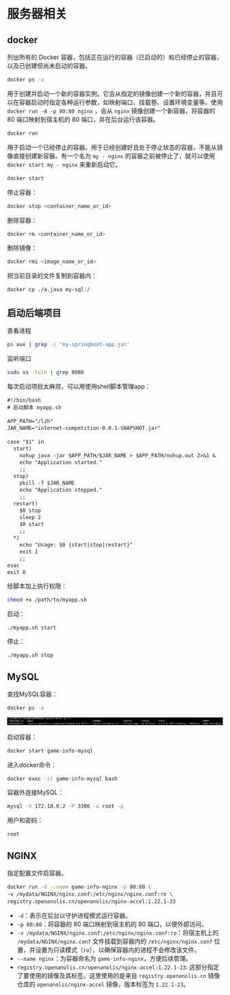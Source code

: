 # 服务器相关

## docker

列出所有的 Docker 容器，包括正在运行的容器（已启动的）和已经停止的容器，以及已创建但尚未启动的容器。

```bash
docker ps -a
```

用于创建并启动一个新的容器实例。它会从指定的镜像创建一个新的容器，并且可以在容器启动时指定各种运行参数，如映射端口、挂载卷、设置环境变量等。使用 `docker run -d -p 80:80 nginx` ，会从 `nginx` 镜像创建一个新容器，将容器的 80 端口映射到宿主机的 80 端口，并在后台运行该容器。

```bash
docker run
```

用于启动一个已经停止的容器。用于已经创建好且处于停止状态的容器，不能从镜像直接创建新容器。有一个名为 `my - nginx` 的容器之前被停止了，就可以使用 `docker start my - nginx` 来重新启动它。

```bash
docker start
```

停止容器：

```bash
docker stop <container_name_or_id>
```

删除容器：

```bash
docker rm <container_name_or_id>
```

删除镜像：

```bash
docker rmi <image_name_or_id>
```

把当前目录的文件复制到容器内：

```bash
docker cp ./a.java my-sql:/
```

## 启动后端项目

查看进程

```bash
ps aux | grep -i 'my-springboot-app.jar'
```

监听端口

```bash
sudo ss -tuln | grep 8080
```

每次启动项目太麻烦，可以用使用shell脚本管理app：

```shell
#!/bin/bash
# 启动脚本 myapp.sh

APP_PATH="/lzh"
JAR_NAME="internet-competition-0.0.1-SNAPSHOT.jar"

case "$1" in
  start)
    nohup java -jar $APP_PATH/$JAR_NAME > $APP_PATH/nohup.out 2>&1 &
    echo "Application started."
    ;;
  stop)
    pkill -f $JAR_NAME
    echo "Application stopped."
    ;;
  restart)
    $0 stop
    sleep 2
    $0 start
    ;;
  *)
    echo "Usage: $0 {start|stop|restart}"
    exit 1
    ;;
esac
exit 0
```

给脚本加上执行权限：

```bash
chmod +x /path/to/myapp.sh
```

启动：

```bash
./myapp.sh start
```

停止：

```bash
./myapp.sh stop
```



## MySQL

查找MySQL容器：

```bash
docker ps -a
```

![image-20250121112127570](./服务器相关.assets/image-20250121112127570.png)

启动容器：

```bash
docker start game-info-mysql
```

进入docker命令：

```bash
docker exec -it game-info-mysql bash
```

容器外连接MySQL：

```bash
mysql -h 172.18.0.2 -P 3306 -u root -p
```

用户和密码：

```bash
root
```

## NGINX

指定配置文件启容器。

```bash
docker run -d --name game-info-nginx -p 80:80 \
-v /mydata/NGINX/nginx.conf:/etc/nginx/nginx.conf:ro \
registry.openanolis.cn/openanolis/nginx-accel:1.22.1-23
```

- `-d`：表示在后台以守护进程模式运行容器。
- `-p 80:80`：将容器的 80 端口映射到宿主机的 80 端口，以便外部访问。
- `-v /mydata/NGINX/nginx.conf:/etc/nginx/nginx.conf:ro`：将宿主机上的 `/mydata/NGINX/nginx.conf` 文件挂载到容器内的 `/etc/nginx/nginx.conf` 位置，并设置为只读模式（`ro`），以确保容器内的进程不会修改该文件。
- `--name nginx`：为容器命名为 `game-info-nginx`，方便后续管理。
- `registry.openanolis.cn/openanolis/nginx-accel:1.22.1-23`: 这部分指定了要使用的镜像及其标签。这里使用的是来自 `registry.openanolis.cn` 镜像仓库的 `openanolis/nginx-accel` 镜像，版本标签为 `1.22.1-23`。


